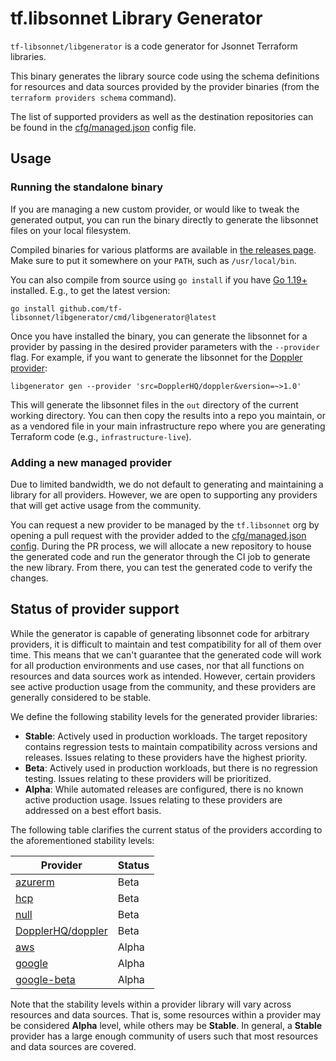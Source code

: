 # tf.libsonnet Library Generator

`tf-libsonnet/libgenerator` is a code generator for Jsonnet Terraform libraries.

This binary generates the library source code using the schema definitions for resources and data sources provided by
the provider binaries (from the `terraform providers schema` command).

The list of supported providers as well as the destination repositories can be found in the
[cfg/managed.json](./cfg/managed.json) config file.

## Usage

### Running the standalone binary

If you are managing a new custom provider, or would like to tweak the generated output, you can run the binary directly
to generate the libsonnet files on your local filesystem.

Compiled binaries for various platforms are available in [the releases
page](https://github.com/tf-libsonnet/libgenerator/releases). Make sure to put it somewhere on your `PATH`, such as
`/usr/local/bin`.

You can also compile from source using `go install` if you have [Go 1.19+](https://tip.golang.org/) installed. E.g., to
get the latest version:

```
go install github.com/tf-libsonnet/libgenerator/cmd/libgenerator@latest
```

Once you have installed the binary, you can generate the libsonnet for a provider by passing in the desired provider
parameters with the `--provider` flag. For example, if you want to generate the libsonnet for the [Doppler
provider](https://registry.terraform.io/providers/DopplerHQ/doppler/latest/docs):

```
libgenerator gen --provider 'src=DopplerHQ/doppler&version=~>1.0'
```

This will generate the libsonnet files in the `out` directory of the current working directory. You can then copy the
results into a repo you maintain, or as a vendored file in your main infrastructure repo where you are generating
Terraform code (e.g., `infrastructure-live`).

### Adding a new managed provider

Due to limited bandwidth, we do not default to generating and maintaining a library for all providers. However, we are
open to supporting any providers that will get active usage from the community.

You can request a new provider to be managed by the `tf.libsonnet` org by opening a pull request with the provider added
to the [cfg/managed.json config](./cfg/managed.json). During the PR process, we will allocate a new repository to house
the generated code and run the generator through the CI job to generate the new library. From there, you can test the
generated code to verify the changes.


## Status of provider support

While the generator is capable of generating libsonnet code for arbitrary providers, it is difficult to maintain and test
compatibility for all of them over time. This means that we can't guarantee that the generated code will work for all
production environments and use cases, nor that all functions on resources and data sources work as intended. However,
certain providers see active production usage from the community, and these providers are generally considered to be
stable.

We define the following stability levels for the generated provider libraries:

- **Stable**: Actively used in production workloads. The target repository contains regression tests to maintain
  compatibility across versions and releases. Issues relating to these providers have the highest priority.
- **Beta**: Actively used in production workloads, but there is no regression testing. Issues relating to these
  providers will be prioritized.
- **Alpha**: While automated releases are configured, there is no known active production usage. Issues relating to
  these providers are addressed on a best effort basis.

The following table clarifies the current status of the providers according to the aforementioned stability levels:

| Provider                                                               | Status |
|------------------------------------------------------------------------|--------|
| [azurerm](https://github.com/tf-libsonnet/hashicorp-azurerm)           | Beta   |
| [hcp](https://github.com/tf-libsonnet/hashicorp-hcp)                   | Beta   |
| [null](https://github.com/tf-libsonnet/hashicorp-null)                 | Beta   |
| [DopplerHQ/doppler](https://github.com/tf-libsonnet/dopplerhq-doppler) | Beta   |
| [aws](https://github.com/tf-libsonnet/hashicorp-aws)                   | Alpha  |
| [google](https://github.com/tf-libsonnet/hashicorp-google)             | Alpha  |
| [google-beta](https://github.com/tf-libsonnet/hashicorp-google-beta)   | Alpha  |

Note that the stability levels within a provider library will vary across resources and data sources. That is, some
resources within a provider may be considered **Alpha** level, while others may be **Stable**. In general, a **Stable**
provider has a large enough community of users such that most resources and data sources are covered.

